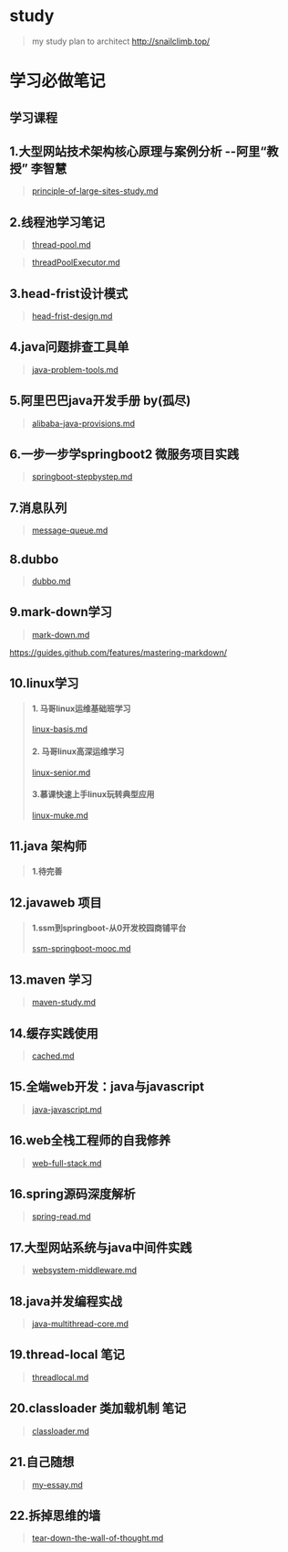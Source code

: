 # study
> my study plan to architect
>  http://snailclimb.top/
# 学习必做笔记

## 学习课程

## 1.大型网站技术架构核心原理与案例分析  --阿里“教授” 李智慧 
> [principle-of-large-sites-study.md](https://github.com/Sunyongguo2016/study/blob/master/principle-of-large-sites-study.md)

## 2.线程池学习笔记 
> [thread-pool.md](https://github.com/Sunyongguo2016/study/blob/master/thread-pool.md)

> [threadPoolExecutor.md](https://github.com/Sunyongguo2016/study/blob/master/threadPoolExecutor.md)

## 3.head-frist设计模式
> [head-frist-design.md](https://github.com/Sunyongguo2016/study/blob/master/head-frist-design.md)

## 4.java问题排查工具单
> [java-problem-tools.md](https://github.com/Sunyongguo2016/study/blob/master/java-problem-tools.md)

## 5.阿里巴巴java开发手册 by(孤尽)
> [alibaba-java-provisions.md](https://github.com/Sunyongguo2016/study/blob/master/alibaba-java-provisions.md)

## 6.一步一步学springboot2 微服务项目实践 
> [springboot-stepbystep.md](https://github.com/Sunyongguo2016/study/blob/master/springboot-stepbystep.md)

## 7.消息队列 
> [message-queue.md](https://github.com/Sunyongguo2016/study/blob/master/message-queue.md)


## 8.dubbo 
> [dubbo.md](https://github.com/Sunyongguo2016/study/blob/master/dubbo.md)



## 9.mark-down学习 
> [mark-down.md](https://github.com/Sunyongguo2016/study/blob/master/mark-down.md "mark-down")

https://guides.github.com/features/mastering-markdown/

## 10.linux学习  
> #### 1. 马哥linux运维基础班学习
> [linux-basis.md](https://github.com/Sunyongguo2016/study/blob/master/linux-basis.md)
> #### 2. 马哥linux高深运维学习
> [linux-senior.md](https://github.com/Sunyongguo2016/study/blob/master/linux-senior.md "linux-senior.md") 
> #### 3.慕课快速上手linux玩转典型应用
> [linux-muke.md](https://github.com/Sunyongguo2016/study/blob/master/linux-muke.md) 

## 11.java 架构师 
> #### 1.待完善

## 12.javaweb 项目  
> #### 1.ssm到springboot-从0开发校园商铺平台
> [ssm-springboot-mooc.md](https://github.com/Sunyongguo2016/study/blob/master/ssm-springboot-mooc.md)


## 13.maven 学习  
> [maven-study.md](https://github.com/Sunyongguo2016/study/blob/master/maven-study.md)


## 14.缓存实践使用 
> [cached.md](https://github.com/Sunyongguo2016/study/blob/master/cached.md)

## 15.全端web开发：java与javascript 
> [java-javascript.md](https://github.com/Sunyongguo2016/study/blob/master/java-javascript.md)

## 16.web全栈工程师的自我修养 
> [web-full-stack.md](https://github.com/Sunyongguo2016/study/blob/master/web-full-stack.md)

## 16.spring源码深度解析
> [spring-read.md](https://github.com/Sunyongguo2016/study/blob/master/spring-read.md)


## 17.大型网站系统与java中间件实践
> [websystem-middleware.md](https://github.com/Sunyongguo2016/study/blob/master/websystem-middleware.md)

## 18.java并发编程实战 
> [java-multithread-core.md](https://github.com/Sunyongguo2016/study/blob/master/java-multithread-core.md)


## 19.thread-local 笔记
> [threadlocal.md](https://github.com/Sunyongguo2016/study/blob/master/threadlocal.md)


## 20.classloader 类加载机制 笔记
> [classloader.md](https://github.com/Sunyongguo2016/study/blob/master/classloader.md)

## 21.自己随想
> [my-essay.md](https://github.com/Sunyongguo2016/study/blob/master/my-essays.md)


## 22.拆掉思维的墙
> [tear-down-the-wall-of-thought.md](https://github.com/Sunyongguo2016/study/blob/master/tear-down-the-wall-of-thought.md)



